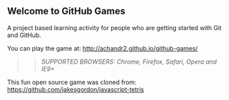 ## Welcome to GitHub Games

A project based learning activity for people who are getting started with Git and GitHub.

You can play the game at: http://achandr2.github.io/github-games/

>> _*SUPPORTED BROWSERS*: Chrome, Firefox, Safari, Opera and IE9+_

This fun open source game was cloned from: https://github.com/jakesgordon/javascript-tetris
